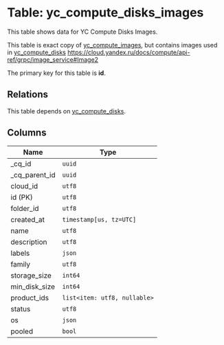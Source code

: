 # Table: yc_compute_disks_images

This table shows data for YC Compute Disks Images.

This table is exact copy of [yc_compute_images](yc_compute_images.md), but contains images used in [yc_compute_disks](yc_compute_disks.md)
https://cloud.yandex.ru/docs/compute/api-ref/grpc/image_service#Image2

The primary key for this table is **id**.

## Relations

This table depends on [yc_compute_disks](yc_compute_disks.md).

## Columns

| Name          | Type          |
| ------------- | ------------- |
|_cq_id|`uuid`|
|_cq_parent_id|`uuid`|
|cloud_id|`utf8`|
|id (PK)|`utf8`|
|folder_id|`utf8`|
|created_at|`timestamp[us, tz=UTC]`|
|name|`utf8`|
|description|`utf8`|
|labels|`json`|
|family|`utf8`|
|storage_size|`int64`|
|min_disk_size|`int64`|
|product_ids|`list<item: utf8, nullable>`|
|status|`utf8`|
|os|`json`|
|pooled|`bool`|